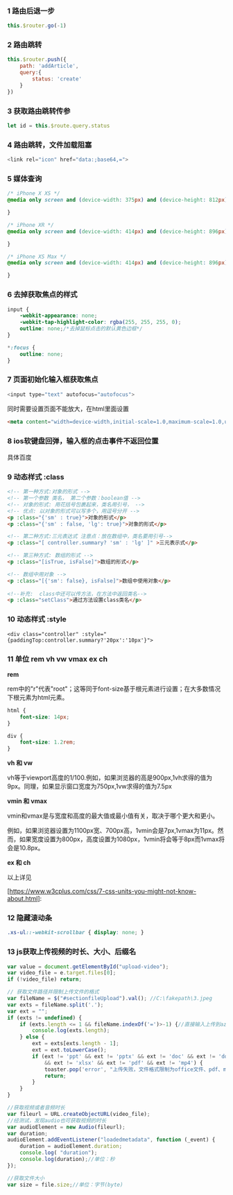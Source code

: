 ### 1  路由后退一步

```js
this.$router.go(-1)
```

### 2  路由跳转

```js
this.$router.push({
    path: 'addArticle',
    query:{
    	status: 'create'
    }
})
```

### 3  获取路由跳转传参

```js
let id = this.$route.query.status
```

### 4  路由跳转，文件加载阻塞

```js
<link rel="icon" href="data:;base64,=">
```

### 5  媒体查询

```css
/* iPhone X XS */
@media only screen and (device-width: 375px) and (device-height: 812px) and (-webkit-device-pixel-ratio: 3) {

}

/* iPhone XR */
@media only screen and (device-width: 414px) and (device-height: 896px) and (-webkit-device-pixel-ratio: 2) {

}

/* iPhone XS Max */
@media only screen and (device-width: 414px) and (device-height: 896px) and (-webkit-device-pixel-ratio: 3) {

}
```

### 6 去掉获取焦点的样式

```css
input {
    -webkit-appearance: none;
    -webkit-tap-highlight-color: rgba(255, 255, 255, 0); 
    outline: none;/*去掉鼠标点击的默认黄色边框*/
}

*:focus {
    outline: none;
}
```

### 7  页面初始化输入框获取焦点

```js
<input type="text" autofocus="autofocus">
```

同时需要设置页面不能放大，在html里面设置

```html
<meta content="width=device-width,initial-scale=1.0,maximum-scale=1.0,user-scalable=no" name="viewport" />
```

### 8  ios软键盘回弹，输入框的点击事件不返回位置

具体百度

### 9  动态样式 :class

```html
<!-- 第一种方式:对象的形式 -->
<!-- 第一个参数 类名， 第二个参数：boolean值 -->
<!-- 对象的形式: 用花括号包裹起来，类名用引号， -->
<!-- 优点: 以对象的形式可以写多个，用逗号分开 -->
<p :class="{'sm' : true}">对象的形式</p>
<p :class="{'sm' : false, 'lg': true}">对象的形式</p>

<!-- 第二种方式:三元表达式 注意点：放在数组中，类名要用引号-->
<p :class="[ controller.summary? 'sm' : 'lg' ]" >三元表示式</p>

<!-- 第三种方式: 数组的形式 -->
<p :class="[isTrue, isFalse]">数组的形式</p>

<!-- 数组中用对象 -->
<p :class="[{'sm': false}, isFalse]">数组中使用对象</p>
 
<!--补充:  class中还可以传方法，在方法中返回类名-->
<p :class="setClass">通过方法设置class类名</p>
```

### 10  动态样式 :style

```vue
<div class="controller" :style="{paddingTop:controller.summary?'20px':'10px'}">
```

### 11  单位 rem  vh  vw  vmax  ex  ch

**rem**

rem中的"r"代表"root"；这等同于font-size基于根元素进行设置；在大多数情况下根元素为html元素。

```css
html {
	font-size: 14px;
}

div {
	font-size: 1.2rem;
}
```

**vh 和 vw**

vh等于viewport高度的1/100.例如，如果浏览器的高是900px,1vh求得的值为9px。同理，如果显示窗口宽度为750px,1vw求得的值为7.5px

**vmin 和 vmax**

vmin和vmax是与宽度和高度的最大值或最小值有关，取决于哪个更大和更小。

例如，如果浏览器设置为1100px宽、700px高，1vmin会是7px,1vmax为11px。然而，如果宽度设置为800px，高度设置为1080px，1vmin将会等于8px而1vmax将会是10.8px。

**ex 和 ch**

以上详见 

[https://www.w3cplus.com/css/7-css-units-you-might-not-know-about.html]: 

### 12  隐藏滚动条

```css
.xs-ul::-webkit-scrollbar { display: none; }
```

### 13 js获取上传视频的时长、大小、后缀名

```js
var value = document.getElementById("upload-video");
var video_file = e.target.files[0];
if (!video_file) return;

// 获取文件路径并限制上传文件的格式
var fileName = $("#sectionfileUpload").val(); //C:\fakepath\3.jpeg
var exts = fileName.split('.');
var ext = "";
if (exts != undefined) {
    if (exts.length <= 1 && fileName.indexOf('=')>-1) {//直接输入上传到azure之后生成的文件地址
        console.log(exts.length);
    } else {
        ext = exts[exts.length - 1];
        ext = ext.toLowerCase();
        if (ext != 'ppt' && ext != 'pptx' && ext != 'doc' && ext != 'docx' && ext != 'xls' 
            && ext != 'xlsx' && ext != 'pdf' && ext != 'mp4') {
            toaster.pop('error', "上传失败，文件格式限制为office文件、pdf、mp4视频文件");
            return;
        }                    
    }
}

//获取视频或者音频时长
var fileurl = URL.createObjectURL(video_file);
//经测试，发现audio也可获取视频的时长
var audioElement = new Audio(fileurl);
var duration;
audioElement.addEventListener("loadedmetadata", function (_event) {
    duration = audioElement.duration;
    console.log( "duration");
    console.log(duration);//单位：秒
});

//获取文件大小
var size = file.size;//单位：字节(byte)
```


